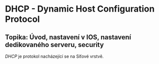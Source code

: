 # DHCP - Dynamic Host Configuration Protocol

## Topika: Úvod, nastavení v IOS, nastavení dedikovaného serveru, security

*DHCP* je protokol nacházející se na Síťové vrstvě. 
